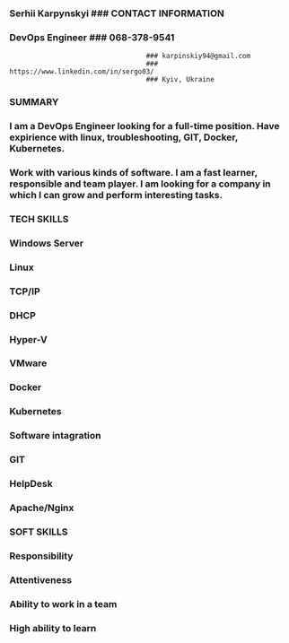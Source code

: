 ### **Serhii Karpynskyi**             ### **CONTACT INFORMATION**
### DevOps Engineer                   ### 068-378-9541 
                                      ### karpinskiy94@gmail.com 
                                      ### https://www.linkedin.com/in/sergo03/
                                      ### Kyiv, Ukraine                                 
                                                           
  

### **SUMMARY**
### I am a DevOps Engineer looking for a full-time position. Have expirience with linux, troubleshooting, GIT, Docker, Kubernetes.
### Work with various kinds of software. I am a fast learner, responsible and team player. I am looking for a company in which I can grow and perform interesting tasks.


### **TECH SKILLS**
###  Windows Server 
###  Linux
###  TCP/IP
###  DHCP
###  Hyper-V
###  VMware
###  Docker
###  Kubernetes
###  Software intagration
###  GIT
###  HelpDesk 
###  Apache/Nginx

###  **SOFT SKILLS**
###  Responsibility
###  Attentiveness
###  Ability to work in a team 
###  High ability to learn